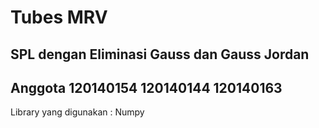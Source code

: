 # Tubes MRV
SPL dengan Eliminasi Gauss dan Gauss Jordan
-----------
Anggota
120140154
120140144
120140163
-----------
Library yang digunakan :
Numpy
